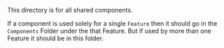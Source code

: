 This directory is for all shared components.

If a component is used solely for a single `Feature` then it should go in the `Components` Folder under the that Feature.
But if used by more than one Feature it should be in this folder.